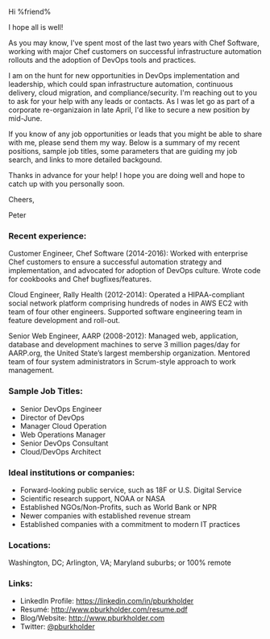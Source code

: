 Hi %friend%

I hope all is well!

As you may know, I've spent most of the last two years with Chef Software,
working with major Chef customers on successful infrastructure automation rollouts and
the adoption of DevOps tools and practices.

I am on the hunt for new opportunities in DevOps implementation and
leadership, which could span infrastructure automation,
continuous delivery, cloud migration, and compliance/security. I'm reaching out to you to ask for
your help with any leads or contacts. As I was let go as part of a corporate
re-organizaion in late April, I'd like to secure a new position by mid-June.

If you know of any job opportunities or leads that you might be able to share
with me, please send them my way. Below is a summary of my recent positions,
sample job titles, some parameters that are guiding my job search, and links
to more detailed backgound.

Thanks in advance for your help! I hope you are doing well and hope to
catch up with you personally soon.

Cheers,

Peter

### Recent experience:

Customer Engineer, Chef Software (2014-2016): Worked with enterprise Chef
customers to ensure a successful automation strategy and implementation, and
advocated for adoption of DevOps culture.  Wrote code for cookbooks and Chef
bugfixes/features.

Cloud Engineer, Rally Health (2012-2014): Operated a HIPAA-compliant social
network platform comprising hundreds of nodes in AWS EC2 with team of four
other engineers.  Supported software engineering team in feature development and roll-out.

Senior Web Engineer, AARP (2008-2012):  Managed web, application,
database and development machines to serve 3 million pages/day for
AARP.org, the United State’s largest membership organization.
Mentored team of four system administrators in Scrum-style approach
to work management.


### Sample Job Titles:
- Senior DevOps Engineer
- Director of DevOps
- Manager Cloud Operation
- Web Operations Manager
- Senior DevOps Consultant
- Cloud/DevOps Architect

### Ideal institutions or companies:
- Forward-looking public service, such as 18F or U.S. Digital Service
- Scientific research support, NOAA or NASA
- Established NGOs/Non-Profits, such as World Bank or NPR
- Newer companies with established revenue stream
- Established companies with a commitment to modern IT practices

### Locations:
Washington, DC; Arlington, VA; Maryland suburbs; or 100% remote


### Links:
- LinkedIn Profile: https://linkedin.com/in/pburkholder
- Resumé: http://www.pburkholder.com/resume.pdf
- Blog/Website: http://www.pburkholder.com
- Twitter: [@pburkholder](https://twitter.com/pburkholder)
